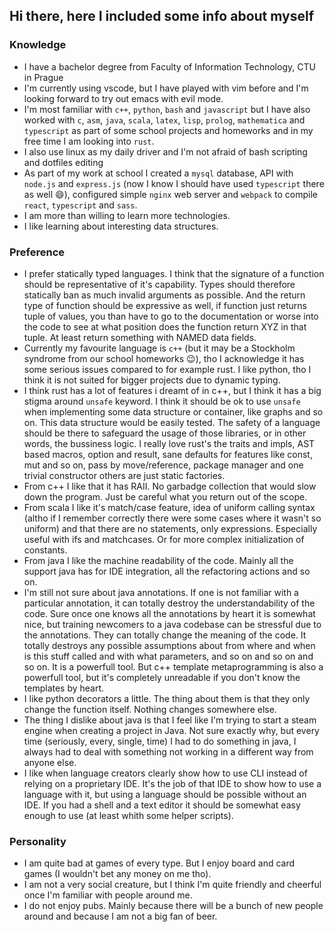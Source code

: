 ## Hi there, here I included some info about myself

### Knowledge

- I have a bachelor degree from Faculty of Information Technology, CTU in Prague
- I'm currently using vscode, but I have played with vim before and I'm looking forward to try out emacs with evil mode.
- I'm most familiar with `c++`, `python`, `bash` and `javascript` but I have also worked with `c`, `asm`, `java`, `scala`, `latex`, `lisp`, `prolog`, `mathematica` and `typescript` as part of some school projects and homeworks and in my free time I am looking into `rust`.
- I also use linux as my daily driver and I'm not afraid of bash scripting and dotfiles editing
- As part of my work at school I created a `mysql` database, API with `node.js` and `express.js` (now I know I should have used `typescript` there as well 😄), configured simple `nginx` web server and `webpack` to compile `react`, `typescript` and `sass`.
- I am more than willing to learn more technologies.
- I like learning about interesting data structures.

### Preference

- I prefer statically typed languages. I think that the signature of a function should be representative of it's capability. Types should therefore statically ban as much invalid arguments as possible. And the return type of function should be expressive as well, if function just returns tuple of values, you than have to go to the documentation or worse into the code to see at what position does the function return XYZ in that tuple. At least return something with NAMED data fields.
- Currently my favourite language is `c++` (but it may be a Stockholm syndrome from our school homeworks 😉), tho I acknowledge it has some serious issues compared to for example rust. I like python, tho I think it is not suited for bigger projects due to dynamic typing.
- I think rust has a lot of features i dreamt of in c++, but I think it has a big stigma around `unsafe` keyword. I think it should be ok to use `unsafe` when implementing some data structure or container, like graphs and so on. This data structure would be easily tested. The safety of a language should be there to safeguard the usage of those libraries, or in other words, the bussiness logic. I really love rust's the traits and impls, AST based macros, option and result, sane defaults for features like const, mut and so on, pass by move/reference, package manager and one trivial constructor others are just static factories.
- From c++ I like that it has RAII. No garbadge collection that would slow down the program. Just be careful what you return out of the scope.
- From scala I like it's match/case feature, idea of uniform calling syntax (altho if I remember correctly there were some cases where it wasn't so uniform) and that there are no statements, only expressions. Especially useful with ifs and matchcases. Or for more complex initialization of constants.
- From java I like the machine readability of the code. Mainly all the support java has for IDE integration, all the refactoring actions and so on.
- I'm still not sure about java annotations. If one is not familiar with a particular annotation, it can totally destroy the understandability of the code. Sure once one knows all the annotations by heart it is somewhat nice, but training newcomers to a java codebase can be stressful due to the annotations. They can totally change the meaning of the code. It totally destroys any possible assumptions about from where and when is this stuff called and with what parameters, and so on and so on and so on. It is a powerfull tool. But c++ template metaprogramming is also a powerfull tool, but it's completely unreadable if you don't know the templates by heart.
- I like python decorators a little. The thing about them is that they only change the function itself. Nothing changes somewhere else.
- The thing I dislike about java is that I feel like I'm trying to start a steam engine when creating a project in Java. Not sure exactly why, but every time (seriously, every, single, time) I had to do something in java, I always had to deal with something not working in a different way from anyone else.
- I like when language creators clearly show how to use CLI instead of relying on a proprietary IDE. It's the job of that IDE to show how to use a language with it, but using a language should be possible without an IDE. If you had a shell and a text editor it should be somewhat easy enough to use (at least whith some helper scripts).

### Personality

- I am quite bad at games of every type. But I enjoy board and card games (I wouldn't bet any money on me tho).
- I am not a very social creature, but I think I'm quite friendly and cheerful once I'm familiar with people around me.
- I do not enjoy pubs. Mainly because there will be a bunch of new people around and because I am not a big fan of beer.
